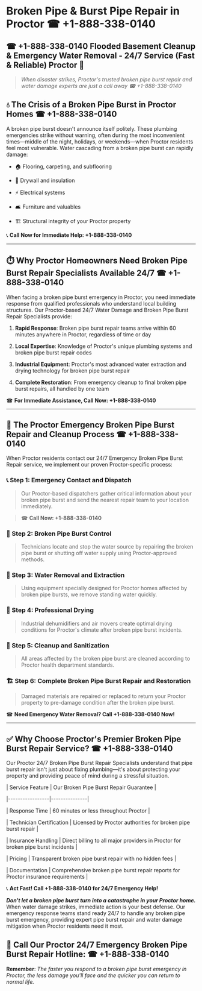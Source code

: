 # Broken Pipe & Burst Pipe Repair in Proctor ☎ +1-888-338-0140  
## ☎ +1-888-338-0140 Flooded Basement Cleanup & Emergency Water Removal - 24/7 Service (Fast & Reliable) Proctor 🚨  

> *When disaster strikes, Proctor's trusted broken pipe burst repair and water damage experts are just a call away ☎ +1-888-338-0140*  

## 💧 The Crisis of a Broken Pipe Burst in Proctor Homes ☎ +1-888-338-0140  

A broken pipe burst doesn't announce itself politely. These plumbing emergencies strike without warning, often during the most inconvenient times—middle of the night, holidays, or weekends—when Proctor residents feel most vulnerable. Water cascading from a broken pipe burst can rapidly damage:  

* 🏠 Flooring, carpeting, and subflooring  
* 🧱 Drywall and insulation  
* ⚡ Electrical systems  
* 🛋️ Furniture and valuables  
* 🏗️ Structural integrity of your Proctor property  

📞 **Call Now for Immediate Help: +1-888-338-0140**  

---  

## ⏱️ Why Proctor Homeowners Need Broken Pipe Burst Repair Specialists Available 24/7 ☎ +1-888-338-0140  

When facing a broken pipe burst emergency in Proctor, you need immediate response from qualified professionals who understand local building structures. Our Proctor-based 24/7 Water Damage and Broken Pipe Burst Repair Specialists provide:  

1. **Rapid Response**: Broken pipe burst repair teams arrive within 60 minutes anywhere in Proctor, regardless of time or day  
2. **Local Expertise**: Knowledge of Proctor's unique plumbing systems and broken pipe burst repair codes  
3. **Industrial Equipment**: Proctor's most advanced water extraction and drying technology for broken pipe burst repair  
4. **Complete Restoration**: From emergency cleanup to final broken pipe burst repairs, all handled by one team  

☎ **For Immediate Assistance, Call Now: +1-888-338-0140**  

---  

## 🔧 The Proctor Emergency Broken Pipe Burst Repair and Cleanup Process ☎ +1-888-338-0140  

When Proctor residents contact our 24/7 Emergency Broken Pipe Burst Repair service, we implement our proven Proctor-specific process:  

### 📞 Step 1: Emergency Contact and Dispatch  
> Our Proctor-based dispatchers gather critical information about your broken pipe burst and send the nearest repair team to your location immediately.  
> ☎ **Call Now: +1-888-338-0140**  

### 🚿 Step 2: Broken Pipe Burst Control  
> Technicians locate and stop the water source by repairing the broken pipe burst or shutting off water supply using Proctor-approved methods.  

### 🌊 Step 3: Water Removal and Extraction  
> Using equipment specially designed for Proctor homes affected by broken pipe bursts, we remove standing water quickly.  

### 💨 Step 4: Professional Drying  
> Industrial dehumidifiers and air movers create optimal drying conditions for Proctor's climate after broken pipe burst incidents.  

### 🧼 Step 5: Cleanup and Sanitization  
> All areas affected by the broken pipe burst are cleaned according to Proctor health department standards.  

### 🏗️ Step 6: Complete Broken Pipe Burst Repair and Restoration  
> Damaged materials are repaired or replaced to return your Proctor property to pre-damage condition after the broken pipe burst.  

☎ **Need Emergency Water Removal? Call +1-888-338-0140 Now!**  

---  

## ✅ Why Choose Proctor's Premier Broken Pipe Burst Repair Service? ☎ +1-888-338-0140  

Our Proctor 24/7 Broken Pipe Burst Repair Specialists understand that pipe burst repair isn't just about fixing plumbing—it's about protecting your property and providing peace of mind during a stressful situation.  

| Service Feature | Our Broken Pipe Burst Repair Guarantee |  
|-----------------|---------------|  
| Response Time | 60 minutes or less throughout Proctor |  
| Technician Certification | Licensed by Proctor authorities for broken pipe burst repair |  
| Insurance Handling | Direct billing to all major providers in Proctor for broken pipe burst incidents |  
| Pricing | Transparent broken pipe burst repair with no hidden fees |  
| Documentation | Comprehensive broken pipe burst repair reports for Proctor insurance requirements |  

📞 **Act Fast! Call +1-888-338-0140 for 24/7 Emergency Help!**  

***Don't let a broken pipe burst turn into a catastrophe in your Proctor home.*** When water damage strikes, immediate action is your best defense. Our emergency response teams stand ready 24/7 to handle any broken pipe burst emergency, providing expert pipe burst repair and water damage mitigation when Proctor residents need it most.  

## 📱 Call Our Proctor 24/7 Emergency Broken Pipe Burst Repair Hotline: ☎ +1-888-338-0140  

**Remember**: *The faster you respond to a broken pipe burst emergency in Proctor, the less damage you'll face and the quicker you can return to normal life.*
